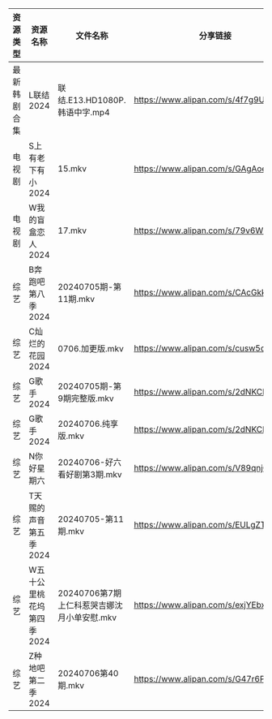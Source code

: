 | 资源类型   | 资源名称            | 文件名称                         | 分享链接                                 | 更新时间                |
| ------ | --------------- | ---------------------------- | ------------------------------------ | ------------------- |
| 最新韩剧合集 | L联结2024         | 联结.E13.HD1080P.韩语中字.mp4      | https://www.alipan.com/s/4f7g9UiAEUn | 2024-07-06 00:09:30 |
| 电视剧    | S上有老下有小2024     | 15.mkv                       | https://www.alipan.com/s/GAgAoekUHew | 2024-07-06 00:06:41 |
| 电视剧    | W我的盲盒恋人2024     | 17.mkv                       | https://www.alipan.com/s/79v6WG3ZjBK | 2024-07-06 14:07:01 |
| 综艺     | B奔跑吧第八季2024     | 20240705期-第11期.mkv           | https://www.alipan.com/s/CAcGkk8vZXT | 2024-07-06 00:07:06 |
| 综艺     | C灿烂的花园2024      | 0706.加更版.mkv                 | https://www.alipan.com/s/cusw5oJaLFV | 2024-07-06 14:07:28 |
| 综艺     | G歌手2024         | 20240705期-第9期完整版.mkv         | https://www.alipan.com/s/2dNKCR1mK3D | 2024-07-06 00:07:29 |
| 综艺     | G歌手2024         | 20240706.纯享版.mkv             | https://www.alipan.com/s/2dNKCR1mK3D | 2024-07-06 14:07:31 |
| 综艺     | N你好星期六          | 20240706-好六看好剧第3期.mkv        | https://www.alipan.com/s/V89qnjC6T3z | 2024-07-06 18:09:06 |
| 综艺     | T天赐的声音第五季2024   | 20240705-第11期.mkv            | https://www.alipan.com/s/EULgZTroyjo | 2024-07-06 12:08:30 |
| 综艺     | W五十公里桃花坞第四季2024 | 20240706第7期上仁科惹哭吉娜沈月小单安慰.mkv | https://www.alipan.com/s/exjYEbxNRBJ | 2024-07-06 14:08:35 |
| 综艺     | Z种地吧第二季2024     | 20240706第40期.mkv             | https://www.alipan.com/s/G47r6Pn4GFV | 2024-07-06 14:09:02 |
